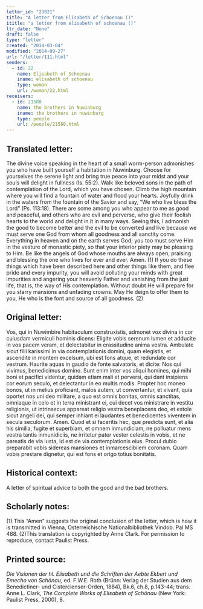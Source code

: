 ```yaml
---
letter_id: "23821"
title: "A letter from Elisabeth of Schoenau ()"
ititle: "a letter from elisabeth of schoenau ()"
ltr_date: "None"
draft: false
type: "letter"
created: "2014-03-04"
modified: "2014-09-27"
url: "/letter/111.html"
senders:
  - id: 22
    name: Elisabeth of Schoenau
    iname: elisabeth of schoenau
    type: woman
    url: /woman/22.html
receivers:
  - id: 21580
    name: the brothers in Nuwinburg
    iname: the brothers in nuwinburg
    type: people
    url: /people/21580.html
---
```

<h2> Translated letter:</h2>The divine voice speaking in the heart of a small worm-person admonishes you who have built yourself a habitation in Nuwinburg.
Choose for yourselves the serene light and bring true peace into your midst and your souls will delight in fullness (Is. 55:2).  Walk like beloved sons in the path of contemplation of the Lord, which you have chosen.   Climb the high mountain where you will find a fountain of water and flood your hearts.  Joyfully drink in the waters from the fountain of the Savior and say, “We who live bless the Lord” (Ps. 113:18).
There are some among you who appear to me as good and peaceful, and others who are evil and perverse, who give their foolish hearts to the world and delight in it in many ways.  Seeing this, I admonish the good to become better and the evil to be converted and live because we must serve one God from whom all goodness and all sanctity come.  Everything in heaven and on the earth serves God; you too must serve Him in the vesture of monastic piety, so that your interior piety may be pleasing to Him.  Be like the angels of God whose mouths are always open, praising and blessing the one who lives for ever and ever.  Amen. (1)
If you do these things which have been described here and other things like them, and flee pride and every impurity, you will avoid polluting your minds with great impurities and angering your heavenly Father and vanishing from the just life, that is, the way of His contemplation.  Without doubt He will prepare for you starry mansions and unfading crowns.  May He deign to offer them to you, He who is the font and source of all goodness. (2)
<h2 class="mt-4"> Original letter:</h2>Vos, qui in Nuwimbire habitaculum construxistis, admonet vox divina in cor cuiusdam vermiculi hominis dicens:  Eligite vobis serenum lumen et adducite in vos pacem veram, et delectabitur in crassitudine anima vestra.  Ambulate sicut filii karissimi in via contemplationis domini, quam elegistis, et ascendite in montem excelsum, ubi est fons atque, et redundate cor vestrum.  Haurite aquas in gaudio de fonte salvatoris, et dicite:  Nos qui vivimus, benedicimus domino.  Sunt enim inter vos aliqui homines, qui mihi boni et pacifici videntur, quidam etiam mali et perversi, qui dant insipiens cor eorum seculo, et delectantur in eo multis modis.  Propter hoc moneo bonos, ut in melius proficiant, malos autem, ut convertantur, et vivant, quia oportet nos uni deo militare, a quo est omnis bonitas, omnis sanctitas, omniaque in celo et in terra ministrant ei, cui decet vos ministrare in vestitu religionis, ut intrinsecus appareat religio vestra beneplacens deo, et estole sicut angeli dei, qui semper inhiant ei laudantes et benedicentes viventem in secula seculorum.  Amen.  Quod et si faceritis hec, que predicta sunt, et alia his similia, fugite et superbiam, et omnem inmundiciam, ne polluatur mens vestra tantis inmunidiciis, ne irritetur pater vester celestis in vobis, et ne pareatis de via iusta, id est de via contemplationis eius.  Procul dubio preparabit vobis sidereas mansiones et inmarcescibilem coronam.  Quam vobis prestare dignetur, qui est fons et origo totius bonitatis.
<h2 class="mt-4"> Historical context:</h2>A letter of spiritual advice to both the good and the bad brothers.
<h2 class="mt-4"> Scholarly notes:</h2><p>(1) This “Amen” suggests the original conclusion of the letter, which is how it is transmitted in Vienna, Osterreichische Nationalbibliothek Vindob. Pal MS 488. (2)This translation is copyrighted by Anne Clark. For permission to reproduce, contact Paulist Press.&nbsp;</p><h2 class="mt-4"> Printed source:</h2><p><em>Die Visionen der hl. Elisabeth und die Schriften der Aebte Ekbert und Emecho von Schönau,</em> ed. F.W.E. Roth (Brünn: Verlag der Studien aus dem Benedictiner- und Cistercienser-Orden, 1884), Bk.6, ch.8, p.143-44; trans. Anne L. Clark, <em>The Complete Works of Elisabeth of Schönau</em> (New York: Paulist Press, 2000), 8.</p>